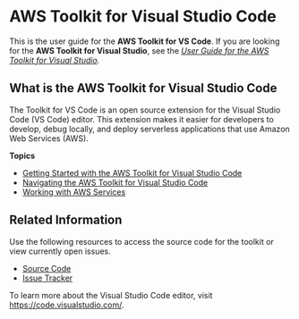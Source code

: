 # AWS Toolkit for Visual Studio Code<a name="welcome"></a>

This is the user guide for the **AWS Toolkit for VS Code**\. If you are looking for the **AWS Toolkit for Visual Studio**, see the *[User Guide for the AWS Toolkit for Visual Studio](https://docs.aws.amazon.com/AWSToolkitVS/latest/UserGuide/)\.*

## What is the AWS Toolkit for Visual Studio Code<a name="what-is"></a>

The Toolkit for VS Code is an open source extension for the Visual Studio Code \(VS Code\) editor\. This extension makes it easier for developers to develop, debug locally, and deploy serverless applications that use Amazon Web Services \(AWS\)\.

**Topics**
+ [Getting Started with the AWS Toolkit for Visual Studio Code](getting-started.md)
+ [Navigating the AWS Toolkit for Visual Studio Code](toolkit-navigation.md)
+ [Working with AWS Services](working-with-aws.md)

## Related Information<a name="additional-resources"></a>

 Use the following resources to access the source code for the toolkit or view currently open issues\. 
+ [Source Code](https://github.com/aws/aws-toolkit-vscode)
+ [Issue Tracker](https://github.com/aws/aws-toolkit-vscode/issues)

To learn more about the Visual Studio Code editor, visit [https://code\.visualstudio\.com/](https://code.visualstudio.com/)\.